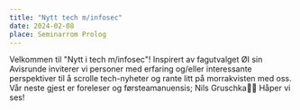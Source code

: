 ```yaml
---
title: "Nytt tech m/infosec"
date: 2024-02-08
place: Seminarrom Prolog
---
```


Velkommen til "Nytt i tech m/infosec"! Inspirert av fagutvalget ØI sin Avisrunde inviterer vi personer med erfaring og/eller interessante perspektiver til å scrolle tech-nyheter og rante litt på morrakvisten med oss. Vår neste gjest er foreleser og førsteamanuensis; Nils Gruschka🥳🥰 Håper vi ses!

